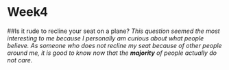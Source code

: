# Week4
##Is it rude to recline your seat on a plane? 
*This question seemed the most interesting to me because I personally am curious about what people believe. As someone who does not recline my seat because of other people around me, it is good to know now that the **majority** of people actually do not care.*

